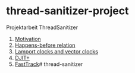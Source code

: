 # thread-sanitizer-project
Projektarbeit ThreadSanitizer


1. [Motivation](docs/0_motivation.md)
2. [Happens-before relation](docs/1_lamports_happens_before.md)
2. [Lamport clocks and vector clocks](docs/2_vector_clocks.md)
2. [DJIT+](docs/3_djit%2B.md)
2. [FastTrack](docs/4_fast_track.md)# thread-sanitizer
